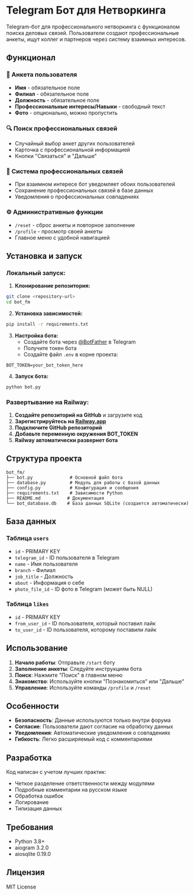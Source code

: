 # Telegram Бот для Нетворкинга

Telegram-бот для профессионального нетворкинга с функционалом поиска деловых связей. Пользователи создают профессиональные анкеты, ищут коллег и партнеров через систему взаимных интересов.

## Функционал

### 📝 Анкета пользователя
- **Имя** - обязательное поле
- **Филиал** - обязательное поле  
- **Должность** - обязательное поле
- **Профессиональные интересы/Навыки** - свободный текст
- **Фото** - опционально, можно пропустить

### 🔍 Поиск профессиональных связей
- Случайный выбор анкет других пользователей
- Карточка с профессиональной информацией
- Кнопки "Связаться" и "Дальше"

### 🤝 Система профессиональных связей
- При взаимном интересе бот уведомляет обоих пользователей
- Сохранение профессиональных связей в базе данных
- Уведомления о профессиональных совпадениях

### ⚙️ Административные функции
- `/reset` - сброс анкеты и повторное заполнение
- `/profile` - просмотр своей анкеты
- Главное меню с удобной навигацией

## Установка и запуск

### Локальный запуск:

1. **Клонирование репозитория:**
```bash
git clone <repository-url>
cd bot_fm
```

2. **Установка зависимостей:**
```bash
pip install -r requirements.txt
```

3. **Настройка бота:**
   - Создайте бота через [@BotFather](https://t.me/BotFather) в Telegram
   - Получите токен бота
   - Создайте файл `.env` в корне проекта:
```env
BOT_TOKEN=your_bot_token_here
```

4. **Запуск бота:**
```bash
python bot.py
```

### Развертывание на Railway:

1. **Создайте репозиторий на GitHub** и загрузите код
2. **Зарегистрируйтесь на [Railway.app](https://railway.app)**
3. **Подключите GitHub репозиторий**
4. **Добавьте переменную окружения BOT_TOKEN**
5. **Railway автоматически развернет бота**

## Структура проекта

```
bot_fm/
├── bot.py              # Основной файл бота
├── database.py         # Модуль для работы с базой данных
├── config.py           # Конфигурация и сообщения
├── requirements.txt    # Зависимости Python
├── README.md          # Документация
└── bot_database.db    # База данных SQLite (создается автоматически)
```

## База данных

### Таблица `users`
- `id` - PRIMARY KEY
- `telegram_id` - ID пользователя в Telegram
- `name` - Имя пользователя
- `branch` - Филиал
- `job_title` - Должность
- `about` - Информация о себе
- `photo_file_id` - ID фото в Telegram (может быть NULL)

### Таблица `likes`
- `id` - PRIMARY KEY
- `from_user_id` - ID пользователя, который поставил лайк
- `to_user_id` - ID пользователя, которому поставили лайк

## Использование

1. **Начало работы**: Отправьте `/start` боту
2. **Заполнение анкеты**: Следуйте инструкциям бота
3. **Поиск**: Нажмите "Поиск" в главном меню
4. **Знакомство**: Используйте кнопки "Познакомиться" или "Дальше"
5. **Управление**: Используйте команды `/profile` и `/reset`

## Особенности

- **Безопасность**: Данные используются только внутри форума
- **Согласие**: Пользователи дают согласие на обработку данных
- **Уведомления**: Автоматические уведомления о совпадениях
- **Гибкость**: Легко расширяемый код с комментариями

## Разработка

Код написан с учетом лучших практик:
- Четкое разделение ответственности между модулями
- Подробные комментарии на русском языке
- Обработка ошибок
- Логирование
- Типизация данных

## Требования

- Python 3.8+
- aiogram 3.2.0
- aiosqlite 0.19.0

## Лицензия

MIT License
